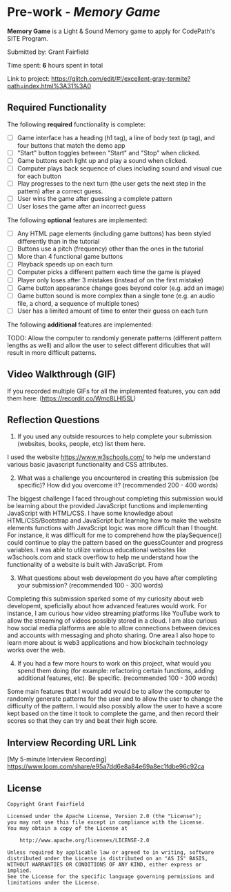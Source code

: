 # Pre-work - *Memory Game*

**Memory Game** is a Light & Sound Memory game to apply for CodePath's SITE Program. 

Submitted by: Grant Fairfield

Time spent: **6** hours spent in total

Link to project: https://glitch.com/edit/#!/excellent-gray-termite?path=index.html%3A31%3A0

## Required Functionality

The following **required** functionality is complete:

* [ ] Game interface has a heading (h1 tag), a line of body text (p tag), and four buttons that match the demo app
* [ ] "Start" button toggles between "Start" and "Stop" when clicked. 
* [ ] Game buttons each light up and play a sound when clicked. 
* [ ] Computer plays back sequence of clues including sound and visual cue for each button
* [ ] Play progresses to the next turn (the user gets the next step in the pattern) after a correct guess. 
* [ ] User wins the game after guessing a complete pattern
* [ ] User loses the game after an incorrect guess

The following **optional** features are implemented:

* [ ] Any HTML page elements (including game buttons) has been styled differently than in the tutorial
* [ ] Buttons use a pitch (frequency) other than the ones in the tutorial
* [ ] More than 4 functional game buttons
* [ ] Playback speeds up on each turn
* [ ] Computer picks a different pattern each time the game is played
* [ ] Player only loses after 3 mistakes (instead of on the first mistake)
* [ ] Game button appearance change goes beyond color (e.g. add an image)
* [ ] Game button sound is more complex than a single tone (e.g. an audio file, a chord, a sequence of multiple tones)
* [ ] User has a limited amount of time to enter their guess on each turn

The following **additional** features are implemented:

TODO: Allow the computer to randomly generate patterns (different pattern lengths as well) and allow the user to select different dificulties that will result in more difficult patterns.

## Video Walkthrough (GIF)

If you recorded multiple GIFs for all the implemented features, you can add them here:
(https://recordit.co/Wmc8LHl5SL)

## Reflection Questions
1. If you used any outside resources to help complete your submission (websites, books, people, etc) list them here. 

  I used the website https://www.w3schools.com/ to help me understand various basic javascript functionality and CSS attributes.

2. What was a challenge you encountered in creating this submission (be specific)? How did you overcome it? (recommended 200 - 400 words) 

  The biggest challenge I faced throughout completing this submission would be learning about the provided JavaScript functions and implementing JavaScript with        HTML/CSS. I have some knowledge about HTML/CSS/Bootstrap and JavaScript but learning how to make the website elements functions with JavaScript logic was more difficult than I thought. For instance, it was difficult for me to comprehend how the playSequence() could continue to play the pattern based on the guessCounter and progress variables.  I was able to utilize various educational websites like w3schools.com and stack overflow to help me understand how the functionality of a website is built with JavaScript. From 

3. What questions about web development do you have after completing your submission? (recommended 100 - 300 words) 

  Completing this submission sparked some of my curiosity about web developemt, speficially about how advanced features would work. For instance, I am curious how video streaming platforms like YouTube work to allow the streaming of videos possibly stored in a cloud. I am also curious how social media platforms are able to allow connections between devices and accounts with messaging and photo sharing. One area I also hope to learn more about is web3 applications and how blockchain technology works over the web.

4. If you had a few more hours to work on this project, what would you spend them doing (for example: refactoring certain functions, adding additional features, etc). Be specific. (recommended 100 - 300 words) 

  Some main features that I would add would be to allow the computer to randomly generate patterns for the user and to allow the user to change the difficulty of the pattern. I would also possibly allow the user to have a score kept based on the time it took to complete the game, and then record their scores so that they can try and beat their high score. 



## Interview Recording URL Link

[My 5-minute Interview Recording] https://www.loom.com/share/e95a7dd6e8a84e69a8ec1fdbe96c92ca


## License

    Copyright Grant Fairfield

    Licensed under the Apache License, Version 2.0 (the "License");
    you may not use this file except in compliance with the License.
    You may obtain a copy of the License at

        http://www.apache.org/licenses/LICENSE-2.0

    Unless required by applicable law or agreed to in writing, software
    distributed under the License is distributed on an "AS IS" BASIS,
    WITHOUT WARRANTIES OR CONDITIONS OF ANY KIND, either express or implied.
    See the License for the specific language governing permissions and
    limitations under the License.
